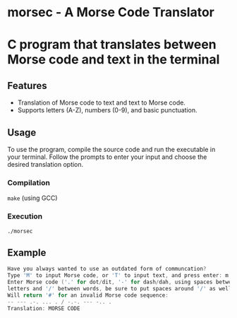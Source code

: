 # morsec - A Morse Code Translator

# C program that translates between Morse code and text in the terminal

## Features

- Translation of Morse code to text and text to Morse code.
- Supports letters (A-Z), numbers (0-9), and basic punctuation.

## Usage

To use the program, compile the source code and run the executable in your terminal. Follow the prompts to enter your input and choose the desired translation option.

### Compilation

`make` (using GCC)

### Execution

`./morsec`

## Example

```c
Have you always wanted to use an outdated form of communcation?
Type 'M' to input Morse code, or 'T' to input text, and press enter: m
Enter Morse code ('.' for dot/dit, '-' for dash/dah, using spaces between
letters and '/' between words, be sure to put spaces around '/' as well)
Will return '#' for an invalid Morse code sequence:
-- --- .-. ... . / -.-. --- -.. .
Translation: MORSE CODE
```
